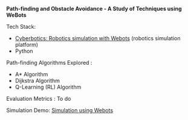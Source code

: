 **Path-finding and Obstacle Avoidance - A Study of Techniques using WeBots**

Tech Stack:

* [Cyberbotics: Robotics simulation with Webots](https://www.bing.com/ck/a?!&&p=dc8460dbc284f010JmltdHM9MTY4Mzg0OTYwMCZpZ3VpZD0xMTNlM2UyNC05ZDYwLTZhNDctMTlhNy0yYzc1OTk2MDY0MzImaW5zaWQ9NTIwMw&ptn=3&hsh=3&fclid=113e3e24-9d60-6a47-19a7-2c7599606432&psq=webots&u=a1aHR0cHM6Ly93d3cuY3liZXJib3RpY3MuY29tLw&ntb=1) (robotics simulation platform)
* Python

Path-finding Algorithms Explored :

* A* Algorithm
* Dijkstra Algorithm
* Q-Learning (RL) Algorithm

Evaluation Metrics : To do

Simulation Demo: [Simulation using Webots](https://github.com/somedamnauthor/NavGuru/blob/master/sim_output/README.MD)



